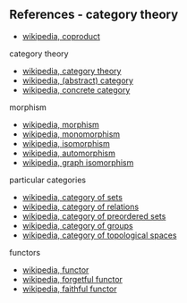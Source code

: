 
<!-- ======================================================================= -->
## References - category theory

* [wikipedia, coproduct](https://en.wikipedia.org/wiki/Coproduct)

category theory

* [wikipedia, category theory](https://en.wikipedia.org/wiki/Category_theory)
* [wikipedia, (abstract) category](https://en.wikipedia.org/wiki/Category_%28mathematics%29)
* [wikipedia, concrete category](https://en.wikipedia.org/wiki/Concrete_category)

morphism

* [wikipedia, morphism](https://en.wikipedia.org/wiki/Morphism)
* [wikipedia, monomorphism](https://en.wikipedia.org/wiki/Monomorphism)
* [wikipedia, isomorphism](https://en.wikipedia.org/wiki/Isomorphism)
* [wikipedia, automorphism](https://en.wikipedia.org/wiki/Automorphism)
* [wikipedia, graph isomorphism](https://en.wikipedia.org/wiki/Graph_isomorphism)

particular categories

* [wikipedia, category of sets](https://en.wikipedia.org/wiki/Category_of_sets)
* [wikipedia, category of relations](https://en.wikipedia.org/wiki/Category_of_relations)
* [wikipedia, category of preordered sets](https://en.wikipedia.org/wiki/Category_of_preordered_sets)
* [wikipedia, category of groups](https://en.wikipedia.org/wiki/Category_of_groups)
* [wikipedia, category of topological spaces](https://en.wikipedia.org/wiki/Category_of_topological_spaces)

functors

* [wikipedia, functor](https://en.wikipedia.org/wiki/Functor)
* [wikipedia, forgetful functor](https://en.wikipedia.org/wiki/Forgetful_functor)
* [wikipedia, faithful functor](https://en.wikipedia.org/wiki/Full_and_faithful_functors)
